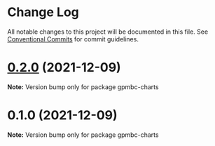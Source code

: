 # Change Log

All notable changes to this project will be documented in this file.
See [Conventional Commits](https://conventionalcommits.org) for commit guidelines.

# [0.2.0](https://github.com/flyflter/gpmbc-web/compare/v0.1.0...v0.2.0) (2021-12-09)

**Note:** Version bump only for package gpmbc-charts





# 0.1.0 (2021-12-09)

**Note:** Version bump only for package gpmbc-charts
